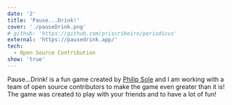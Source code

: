 ```yaml
---
date: '2'
title: 'Pause...Drink!'
cover: './pauseDrink.png'
# github: 'https://github.com/priscribeiro/periodicus'
external: 'https://pausedrink.app/'
tech:
  - Open Source Contribution
show: 'true'
---
```


Pause...Drink! is a fun game created by [Philip Sole](https://philipsole.com/) and I am working with a team of open source contributors to make the game even greater than it is! The game was created to play with your friends and to have a lot of fun!
